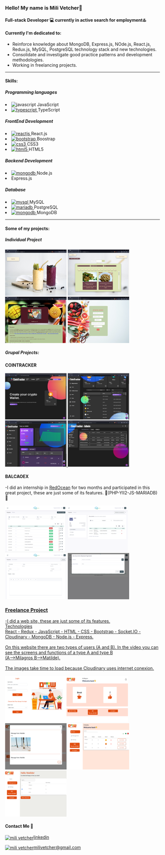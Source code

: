 

<!--
**milivetcher/milivetcher** is a ✨ _special_ ✨ repository because its `README.md` (this file) appears on your GitHub profile.

Here are some ideas to get you started:

- 🔭 I’m currently working on ...
- 🌱 I’m currently learning ...
- 👯 I’m looking to collaborate on ...
- 🤔 I’m looking for help with ...
- 💬 Ask me about ...
- 📫 How to reach me: ...
- 😄 Pronouns: ...
- ⚡ Fun fact: ...
-->
### Hello! My name is Mili Vetcher👋
#### Full-stack Developer 💻 currently in **active search** for employment♨️




#### Currently I'm dedicated to:


- Reinforce knowledge about MongoDB, Express.js, NOde.js, React.js, Redux.js, MySQL, PostgreSQL technology stack and new technologies.
- Consolidate and investigate good practice patterns and development methodologies.
- Working in freelancing projects.

___



#### Skills:


##### Programming languages


<li> <img src="https://upload.wikimedia.org/wikipedia/commons/thumb/9/99/Unofficial_JavaScript_logo_2.svg/512px-Unofficial_JavaScript_logo_2.svg.png" alt="javascript" width="25" height="25"/></a> JavaScript</li> <li> <a href="https://www.typescriptlang.org/" target="_blank"> <img src="https://cdn.worldvectorlogo.com/logos/typescript-2.svg" alt="typescript" width="25" height="25"/> </a> TypeScript</a>





##### FrontEnd Development


<li>
<a href="https://reactjs.org/" target="_blank"> <img src="https://upload.wikimedia.org/wikipedia/commons/thumb/a/a7/React-icon.svg/2300px-React-icon.svg.png" alt="reactjs" width="29" height="25"/> </a>React.js</li> <li><a href="https://getbootstrap.com" target="_blank"> <img src="https://brandslogos.com/wp-content/uploads/thumbs/bootstrap-logo-vector.svg" alt="bootstrap" width="25" height="25"/> </a> Boostrap</li> <li><a href="https://www.w3schools.com/css/" target="_blank"> <img src="https://www.kindpng.com/picc/m/464-4640184_css3-png-download-css-icon-transparent-png.png" alt="css3" width="25" height="25"/> </a> CSS3 </li> <li> <a href="https://www.w3.org/html/" target="_blank"> <img src="https://cdn.iconscout.com/icon/free/png-256/html5-40-1175193.png" alt="html5" width="30" height="30"/> </a> HTML5</li>


##### Backend Development
<p align="left"> <li>
<a href="https://nodejs.org/en//" target="_blank"> <img src="https://cdn.pixabay.com/photo/2015/04/23/17/41/node-js-736399_1280.png" alt="mongodb" width="50" height="25"/> </a> Node.js</li> <li><a href="https://expressjs.com" target="_blank"> </a> Express.js</li>
</p>



##### Database
<p align="left"> <li>
<a href="https://www.mysql.com/" target="_blank"> <img src="https://cdn-icons-png.flaticon.com/512/5968/5968313.png" alt="mysql" width="40" height="40"/> </a> MySQL</li><li>
<a href="https://mariadb.org/" target="_blank"> <img src="https://upload.wikimedia.org/wikipedia/commons/thumb/2/29/Postgresql_elephant.svg/1200px-Postgresql_elephant.svg.png" alt="mariadb" width="25" height="25"/> </a> PostgreSQL</li><li><a href="https://www.mongodb.com/es" target="_blank"> <img src="https://www.pngitem.com/pimgs/m/385-3850320_png-transparent-mongodb-icon-mongodb-logo-png-download.png" alt="mongodb" width="40" height="40"/> </a> MongoDB
 </li>
 </p>


_____


#### Some of my projects:
##### Individual Project
<a href="https://youtu.be/eWT2gFe_i_c" target="_blank"> <img src="https://github.com/milivetcher/milivetcher/blob/main/images/Imagen1.png" width="200" height="150"/></a>  <a href="https://youtu.be/eWT2gFe_i_c" target="_blank"> <img src="https://github.com/milivetcher/milivetcher/blob/main/images/Imagen2.png" width="200" height="150"/></a>  <a href="https://youtu.be/eWT2gFe_i_c" target="_blank"> <img src="https://github.com/milivetcher/milivetcher/blob/main/images/Imagen3.png" width="200" height="150"/></a>   <a href="https://youtu.be/eWT2gFe_i_c" target="_blank"> <img src="https://github.com/milivetcher/milivetcher/blob/main/images/Imagen4.png" width="200" height="150"/></a> 

##### Grupal Projects:
#### COINTRACKER
  <a href="https://pf-03-cointracker.vercel.app/"> <img src="https://github.com/milivetcher/milivetcher/blob/main/images/1.png" width="200" height="150"/></a> <a href="https://pf-03-cointracker.vercel.app/" target="_blank"> <img src="https://github.com/milivetcher/milivetcher/blob/main/images/4.png" width="200" height="150"/></a>  <a href="https://pf-03-cointracker.vercel.app/" target="_blank"> <img src="https://github.com/milivetcher/milivetcher/blob/main/images/7.png" width="200" height="150"/></a><a href="https://pf-03-cointracker.vercel.app/" target="_blank"> <img src="https://github.com/milivetcher/milivetcher/blob/main/images/11.png" width="200" height="150"/></a><br/>
#### BALCAOEX
-I did an internship in <a href="https://www.linkedin.com/company/redocean-software-marketing/">RedOcean</a> for two months and participated in this great project, these are just some of its features.
🌱(PHP-YII2-JS-MARIADB)🌱<br/><br/>
<img src="https://github.com/milivetcher/milivetcher/blob/main/images/bl_1.png" width="200" height="150"/><img src="https://github.com/milivetcher/milivetcher/blob/main/images/bl_2.png" width="200" height="150"/></a> <a href="https://pf-03-cointracker.vercel.app/" target="_blank"><img src="https://github.com/milivetcher/milivetcher/blob/main/images/bl_3.png" width="200" height="150"/></a> <a href="https://pf-03-cointracker.vercel.app/" target="_blank"><img src="https://github.com/milivetcher/milivetcher/blob/main/images/bl_4.png" width="200" height="150"/></a> <a href="https://pf-03-cointracker.vercel.app/" target="_blank"><br/>
### Freelance Project
-I did a web site, these are just some of its features.<br/>
Technologies <br/>
React - Redux - JavaScript - HTML - CSS - Bootstrap - Socket.IO - Cloudinary - MongoDB - Node.js - Express.<br/><br/>
On this website there are two types of users (A and B). In the video you can see the screens and functions of a type A and type B <br/> (A-->Milagros
 B-->Matilde).<br/><br/>
The images take time to load because Cloudinary uses internet conexion.<br/><br/>
<a href="https://youtu.be/A93FcWQ8nt0" target="_blank"><img src="https://github.com/milivetcher/milivetcher/blob/43ee1591da6048220b54ec1f2879f264b18a16dc/Captura%20de%20pantalla%202023-06-29%20090127.png" width="200" height="150"/></a><a href="https://youtu.be/A93FcWQ8nt0" target="_blank"><img src="https://github.com/milivetcher/milivetcher/blob/43ee1591da6048220b54ec1f2879f264b18a16dc/Captura%20de%20pantalla%202023-06-29%20090203.png" width="200" height="150"/></a><a href="https://youtu.be/A93FcWQ8nt0" target="_blank"><img src="https://github.com/milivetcher/milivetcher/blob/43ee1591da6048220b54ec1f2879f264b18a16dc/Captura%20de%20pantalla%202023-06-29%20090231.png" width="200" height="150"/></a>
<a href="https://youtu.be/A93FcWQ8nt0" target="_blank"><img src="https://github.com/milivetcher/milivetcher/blob/43ee1591da6048220b54ec1f2879f264b18a16dc/Captura%20de%20pantalla%202023-06-29%20090334.png" width="200" height="150"/></a>
<a href="https://youtu.be/A93FcWQ8nt0" target="_blank"><img src="https://github.com/milivetcher/milivetcher/blob/43ee1591da6048220b54ec1f2879f264b18a16dc/Captura%20de%20pantalla%202023-06-29%20090356.png" width="200" height="150"/></a>



#### Contact Me 📲




<a href="https://www.linkedin.com/in/milagros-vetcher-369b01123/" target="blank"><img align="center" src="https://cdn-icons-png.flaticon.com/512/174/174857.png" alt="mili vetcher" height="30" width="30" />linkedin</a>


<a href="mailto:milivetchergmail.com " target="blank"><img align="center" src="https://logodownload.org/wp-content/uploads/2018/03/gmail-logo-16.png" alt="mili vetcher" height="30" width="40" />milivetcher@gmail.com</a>
</p>

